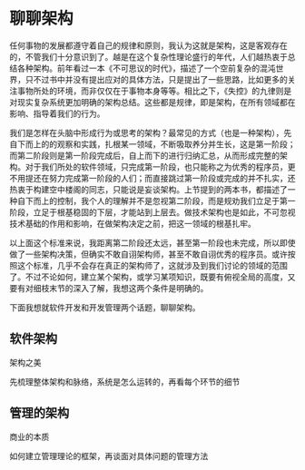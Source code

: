# 聊聊架构

任何事物的发展都遵守着自己的规律和原则，我认为这就是架构，这是客观存在的，不管我们十分意识到了。越是在这个复杂性理论盛行的年代，人们越热衷于总结各种架构。前年看过一本《不可思议的时代》，描述了一个空前复杂的混沌世界，只不过书中并没有提出应对的具体方法，只是提出了一些思路，比如更多的关注事物所处的环境，而非仅仅在于事物本身等等。相比之下，《失控》的九律则是对现实复杂系统更加明确的架构总结。这些都是规律，即是架构，在所有领域都在影响、指导着我们的行为。

我们是怎样在头脑中形成行为或思考的架构？最常见的方式（也是一种架构），先自下而上的的观察和实践，扎根某一领域，不断吸取养分并生长，这是第一阶段；而第二阶段则是第一阶段完成后，自上而下的进行归纳汇总，从而形成完整的架构。对于我们所处的软件领域，只完成第一阶段，也只能称之为优秀的程序员，更不用提还在努力完成第一阶段的人们；而直接跳过第一阶段或完成的并不扎实，还热衷于构建空中楼阁的同志，只能说是妄谈架构。上节提到的两本书，都描述了一种自下而上的控制，我个人的理解并不是忽视第二阶段，而是规劝我们立足于第一阶段，立足于根基稳固的下层，才能站到上层去。做技术架构也是如此，不可忽视技术基础的作用和影响，在做架构决定之前，把这一领域的根基扎牢。

以上面这个标准来说，我距离第二阶段还太远，甚至第一阶段也未完成，所以即使做了一些架构决策，但确实不敢自诩架构师，甚至不敢自诩优秀的程序员。或许按照这个标准，几乎不会存在真正的架构师了，这就涉及到我们讨论的领域的范围了。不过不论如何，建立某个架构，或学习某项知识，既要有俯视全局的高度，又要有对细枝末节的深入了解，我想这两个条件是明确的。

下面我想就软件开发和开发管理两个话题，聊聊架构。

## 软件架构

架构之美

先梳理整体架构和脉络，系统是怎么运转的，再看每个环节的细节

## 管理的架构

商业的本质

如何建立管理理论的框架，再谈面对具体问题的管理方法